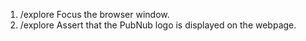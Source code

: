 1. /explore Focus the browser window.
2. /explore Assert that the PubNub logo is displayed on the webpage.